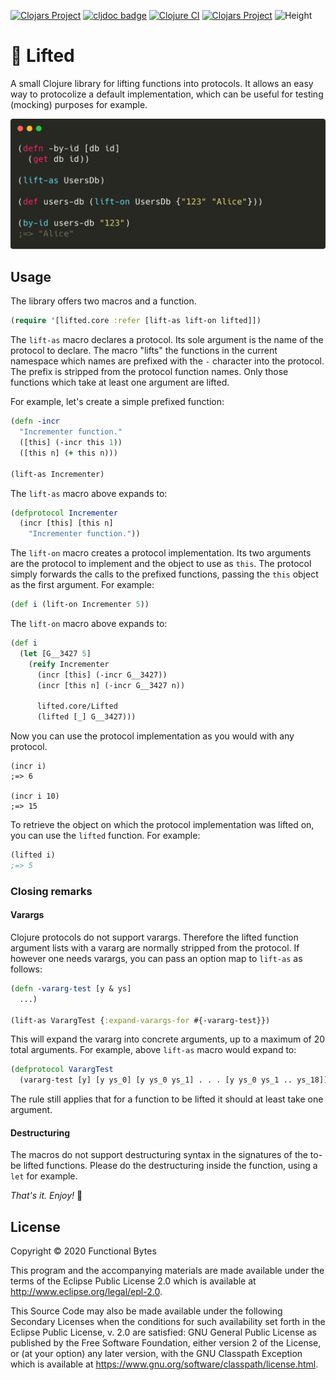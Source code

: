 [![Clojars Project](https://img.shields.io/clojars/v/functionalbytes/lifted.svg)](https://clojars.org/functionalbytes/lifted)
[![cljdoc badge](https://cljdoc.org/badge/functionalbytes/lifted)](https://cljdoc.org/d/functionalbytes/lifted/CURRENT)
[![Clojure CI](https://github.com/aroemers/lifted/workflows/Clojure%20CI/badge.svg?branch=master)](https://github.com/aroemers/lifted/actions?query=workflow%3A%22Clojure+CI%22)
[![Clojars Project](https://img.shields.io/clojars/dt/functionalbytes/lifted?color=blue)](https://clojars.org/functionalbytes/lifted)
![Height](https://img.shields.io/badge/height-lifted-brightgreen)

# 🚡 Lifted

A small Clojure library for lifting functions into protocols.
It allows an easy way to protocolize a default implementation, which can be useful for testing (mocking) purposes for example.

![Banner](banner.png)

## Usage

The library offers two macros and a function.

```clj
(require '[lifted.core :refer [lift-as lift-on lifted]])
```

The `lift-as` macro declares a protocol.
Its sole argument is the name of the protocol to declare.
The macro "lifts" the functions in the current namespace which names are prefixed with the `-` character into the protocol.
The prefix is stripped from the protocol function names.
Only those functions which take at least one argument are lifted.

For example, let's create a simple prefixed function:

```clj
(defn -incr
  "Incrementer function."
  ([this] (-incr this 1))
  ([this n] (+ this n)))

(lift-as Incrementer)
```

The `lift-as` macro above expands to:

```clj
(defprotocol Incrementer
  (incr [this] [this n]
    "Incrementer function."))
```

The `lift-on` macro creates a protocol implementation.
Its two arguments are the protocol to implement and the object to use as `this`.
The protocol simply forwards the calls to the prefixed functions, passing the `this` object as the first argument.
For example:

```clj
(def i (lift-on Incrementer 5))
```

The `lift-on` macro above expands to:

```clj
(def i
  (let [G__3427 5]
    (reify Incrementer
      (incr [this] (-incr G__3427))
      (incr [this n] (-incr G__3427 n))

      lifted.core/Lifted
      (lifted [_] G__3427)))
```

Now you can use the protocol implementation as you would with any protocol.

```
(incr i)
;=> 6

(incr i 10)
;=> 15
```

To retrieve the object on which the protocol implementation was lifted on, you can use the `lifted` function.
For example:

```clj
(lifted i)
;=> 5
```

### Closing remarks

#### Varargs

Clojure protocols do not support varargs.
Therefore the lifted function argument lists with a vararg are normally stripped from the protocol.
If however one needs varargs, you can pass an option map to `lift-as` as follows:

```clj
(defn -vararg-test [y & ys]
  ...)

(lift-as VarargTest {:expand-varargs-for #{-vararg-test}})
```

This will expand the vararg into concrete arguments, up to a maximum of 20 total arguments.
For example, above `lift-as` macro would expand to:

```clj
(defprotocol VarargTest
  (vararg-test [y] [y ys_0] [y ys_0 ys_1] . . . [y ys_0 ys_1 .. ys_18]))
```

The rule still applies that for a function to be lifted it should at least take one argument.

#### Destructuring

The macros do not support destructuring syntax in the signatures of the to-be lifted functions.
Please do the destructuring inside the function, using a `let` for example.

_That's it. Enjoy!_ 🚀

## License

Copyright © 2020 Functional Bytes

This program and the accompanying materials are made available under the
terms of the Eclipse Public License 2.0 which is available at
http://www.eclipse.org/legal/epl-2.0.

This Source Code may also be made available under the following Secondary
Licenses when the conditions for such availability set forth in the Eclipse
Public License, v. 2.0 are satisfied: GNU General Public License as published by
the Free Software Foundation, either version 2 of the License, or (at your
option) any later version, with the GNU Classpath Exception which is available
at https://www.gnu.org/software/classpath/license.html.
